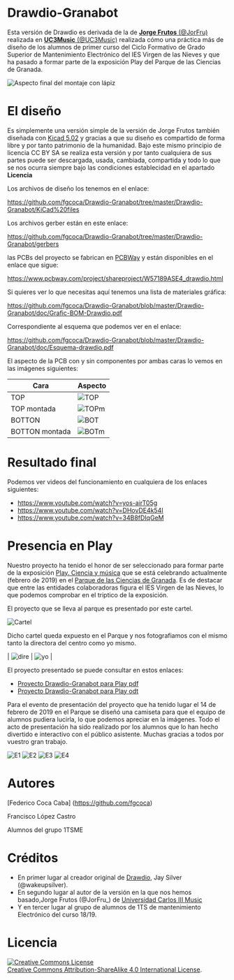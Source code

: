 # Drawdio-Granabot
Esta versión de Drawdio es derivada de la de [**Jorge Frutos** (@JorFru)](https://twitter.com/JorFru_) realizada en [**UC3Music** (@UC3Music)](https://music.uc3m.es/) realizada cómo una práctica más de diseño de los alumnos de primer curso del Ciclo Formativo de Grado Superior de Mantenimiento Electrónico del IES Virgen de las Nieves y que ha pasado a formar parte de la exposición Play del Parque de las Ciencias de Granada. 

![Aspecto final del montaje con lápiz][1]

 [1]: https://github.com/fgcoca/Drawdio-Granabot/blob/master/Media/Drawdio/Drawdio-finished.png

# **El diseño**
Es simplemente una versión simple de la versión de Jorge Frutos también diseñada con [Kicad 5.02](http://kicad-pcb.org/) y gracias a que su diseño es compartido de forma libre y por tanto patrimonio de la humanidad. Bajo este mismo principio de licencia CC BY SA se realiza esta versión y por tanto cualquiera de sus partes puede ser descargada, usada, cambiada, compartida y todo lo que se nos ocurra siempre bajo las condiciones establecidad en el apartado **Licencia**

Los archivos de diseño los tenemos en el enlace:

https://github.com/fgcoca/Drawdio-Granabot/tree/master/Drawdio-Granabot/KiCad%20files

Los archivos gerber están en este enlace:

https://github.com/fgcoca/Drawdio-Granabot/tree/master/Drawdio-Granabot/gerbers

las PCBs del proyecto se fabrican en [PCBWay](https://www.pcbway.com/) y están disponibles en el enlace que sigue:

https://www.pcbway.com/project/shareproject/W57189ASE4_drawdio.html

Si quieres ver lo que necesitas aquí tenemos una lista de materiales gráfica:

https://github.com/fgcoca/Drawdio-Granabot/blob/master/Drawdio-Granabot/doc/Grafic-BOM-Drawdio.pdf

Correspondiente al esquema que podemos ver en el enlace:

https://github.com/fgcoca/Drawdio-Granabot/blob/master/Drawdio-Granabot/doc/Esquema-drawdio.pdf

El aspecto de la PCB con y sin componentes por ambas caras lo vemos en las imágenes siguientes:

| Cara | Aspecto |
| ---------- | ---------- |
| TOP  | ![TOP](https://github.com/fgcoca/Drawdio-Granabot/blob/master/Media/Drawdio/TOP.png)   |
| TOP montada  | ![TOPm](https://github.com/fgcoca/Drawdio-Granabot/blob/master/Media/Drawdio/TOP-with-components.png)   |
| BOTTON  | ![BOT](https://github.com/fgcoca/Drawdio-Granabot/blob/master/Media/Drawdio/Botton.png)   |
| BOTTON montada  | ![BOTm](https://github.com/fgcoca/Drawdio-Granabot/blob/master/Media/Drawdio/Botton-with-componentes.png)    |
# **Resultado final**
Podemos ver videos del  funcionamiento en cualquiera de los enlaces siguientes:
* https://www.youtube.com/watch?v=yos-airT05g
* https://www.youtube.com/watch?v=DHovDE4k54I
* https://www.youtube.com/watch?v=34B8fDIqGeM

# **Presencia en Play**
Nuestro proyecto ha tenido el honor de ser seleccionado para formar parte de la exposición [Play. Ciencia y música](http://www.parqueciencias.com/parqueciencias/exposiciones-temporales/playcienciamusica.html) que se está celebrando actualmente (febrero de 2019) en el [Parque de las Ciencias de Granada](http://www.parqueciencias.com/parqueciencias/). Es de destacar que entre las entidades colaboradoras figura el IES Virgen de las Nieves, lo que podemos comprobar en el triptico de la exposición.

El proyecto que se lleva al parque es presentado por este cartel.

![Cartel](https://github.com/fgcoca/Drawdio-Granabot/blob/master/Drawdio-Granabot/Cartel/Cartel.jpg)

Dicho cartel queda expuesto en el Parque y nos fotografiamos con el mismo tanto la directora del centro como yo mismo.

| ![dire](https://github.com/fgcoca/Drawdio-Granabot/blob/master/Media/En-el-Parque/Dire-cartel-m.jpg) | ![yo](https://github.com/fgcoca/Drawdio-Granabot/blob/master/Media/En-el-Parque/Fede-cartel-m.jpg) |

El proyecto presentado se puede consultar en estos enlaces:
* [Proyecto Drawdio-Granabot para Play pdf](https://github.com/fgcoca/Drawdio-Granabot/blob/master/Drawdio-Granabot/doc/Proyecto-Play.pdf)
* [Proyecto Drawdio-Granabot para Play odt](https://github.com/fgcoca/Drawdio-Granabot/blob/master/Drawdio-Granabot/doc/Proyecto-Play.odt)

Para el evento de presentación del proyecto que ha tenido lugar el 14 de febrero de 2019 en el Parque se diseñó una camiseta para que el equipo de alumnos pudiera lucirla, lo que podemos apreciar en la imágenes. Todo el acto de presentación ha sido realizado por los alumnos que lo han hecho divertido e interactivo con el público asistente. Muchas gracias a todos por vuestro gran trabajo.

![E1](https://github.com/fgcoca/Drawdio-Granabot/blob/master/Media/En-el-Parque/Equipo-1.jpg)
![E2](https://github.com/fgcoca/Drawdio-Granabot/blob/master/Media/En-el-Parque/Equipo-2.jpg)
![E3](https://github.com/fgcoca/Drawdio-Granabot/blob/master/Media/En-el-Parque/Equipo-3.jpg)
![E4](https://github.com/fgcoca/Drawdio-Granabot/blob/master/Media/En-el-Parque/Equipo-4.jpg)

# **Autores**

[Federico Coca Caba] (https://github.com/fgcoca)

Francisco López Castro

Alumnos del grupo 1TSME

# **Créditos**
  * En primer lugar al creador original de [Drawdio](https://drawdio.com/), Jay Silver (@wakeupsilver).
  * En segundo lugar al autor de la versión en la que nos hemos basado,Jorge Frutos (@JorFru_) de [Universidad Carlos III Music](https://github.com/UC3Music/drawdio)
  * Y en tercer lugar al grupo de alumnos de 1TS de mantenimiento Electrónico del curso 18/19.

# **Licencia**
<a rel="license" href="http://creativecommons.org/licenses/by-sa/4.0/"><img alt="Creative Commons License" style="border-width:0" src="https://i.creativecommons.org/l/by-sa/4.0/88x31.png" /></a><br /> <a rel="license" href="http://creativecommons.org/licenses/by-sa/4.0/">Creative Commons Attribution-ShareAlike 4.0 International License</a>.

